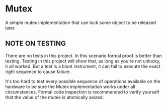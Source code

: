 # Mutex

A simple mutex implementation that can lock some object to be released later.

## NOTE ON TESTING

There are no tests in this project. In this scenario formal proof is better than
testing. Testing in this project will show that, as long as you're not unlucky,
it all worked. But a test is a blunt instrument, it can fail to execute the
exact right sequence to cause failure.

It's too hard to test every possible sequence of operations available on the
hardware to be sure the Mutex implementation works under all circumstances.
Formal code inspection is recommended to verify yourself that the value of the
mutex is atomically seized.